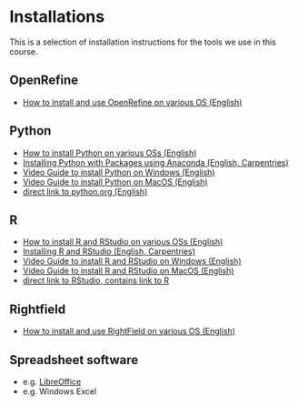 # Installations

This is a selection of installation instructions for the tools we use in this course.


## OpenRefine

* [How to install and use OpenRefine on various OS (English)](https://openrefine.org/docs)

## Python

* [How to install Python on various OSs (English)](https://realpython.com/installing-python/)
* [Installing Python with Packages using Anaconda (English, Carpentries)](https://datacarpentry.org/python-ecology-lesson/index.html#setup)
* [Video Guide to install Python on Windows (English)](https://www.youtube.com/watch?v=kRkkPIA-yEU)
* [Video Guide to install Python on MacOS (English)](https://www.youtube.com/watch?v=nhv82tvFfkM)
* [direct link to python.org (English)](https://www.python.org/downloads/)

## R

* [How to install R and RStudio on various OSs (English)](https://rstudio-education.github.io/hopr/starting.html)
* [Installing R and RStudio (English, Carpentries)](https://datacarpentry.org/R-ecology-lesson/#preparations)
* [Video Guide to install R and RStudio on Windows (English)](https://www.youtube.com/watch?v=9SzKJH93t5o)
* [Video Guide to install R and RStudio on MacOS (English)](https://www.youtube.com/watch?v=I5WIMX4LK8M)
* [direct link to RStudio, contains link to R](https://posit.co/download/rstudio-desktop/)

## Rightfield

* [How to install and use RightField on various OS (English)](https://rightfield.org.uk/guide.html)

## Spreadsheet software

* e.g. [LibreOffice](https://www.libreoffice.org)
* e.g. Windows Excel
